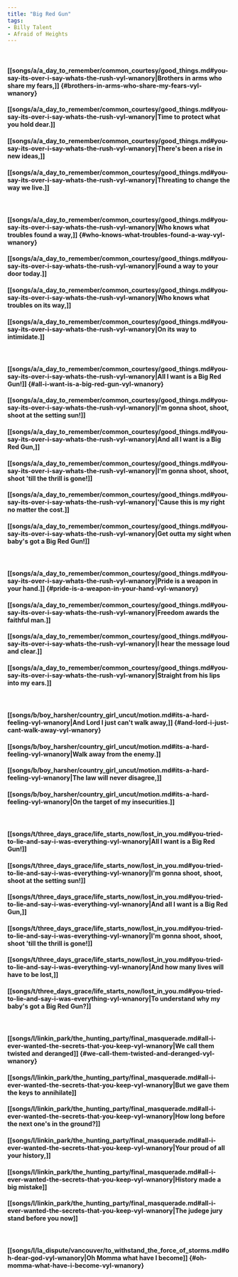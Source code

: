 ```yaml
---
title: "Big Red Gun"
tags:
- Billy Talent
- Afraid of Heights
---
```

&nbsp;
#### [[songs/a/a_day_to_remember/common_courtesy/good_things.md#you-say-its-over-i-say-whats-the-rush-vyl-wnanory|Brothers in arms who share my fears,]] {#brothers-in-arms-who-share-my-fears-vyl-wnanory}
#### [[songs/a/a_day_to_remember/common_courtesy/good_things.md#you-say-its-over-i-say-whats-the-rush-vyl-wnanory|Time to protect what you hold dear.]]
#### [[songs/a/a_day_to_remember/common_courtesy/good_things.md#you-say-its-over-i-say-whats-the-rush-vyl-wnanory|There's been a rise in new ideas,]]
#### [[songs/a/a_day_to_remember/common_courtesy/good_things.md#you-say-its-over-i-say-whats-the-rush-vyl-wnanory|Threating to change the way we live.]]
&nbsp;
#### [[songs/a/a_day_to_remember/common_courtesy/good_things.md#you-say-its-over-i-say-whats-the-rush-vyl-wnanory|Who knows what troubles found a way,]] {#who-knows-what-troubles-found-a-way-vyl-wnanory}
#### [[songs/a/a_day_to_remember/common_courtesy/good_things.md#you-say-its-over-i-say-whats-the-rush-vyl-wnanory|Found a way to your door today.]]
#### [[songs/a/a_day_to_remember/common_courtesy/good_things.md#you-say-its-over-i-say-whats-the-rush-vyl-wnanory|Who knows what troubles on its way,]]
#### [[songs/a/a_day_to_remember/common_courtesy/good_things.md#you-say-its-over-i-say-whats-the-rush-vyl-wnanory|On its way to intimidate.]]
&nbsp;
#### [[songs/a/a_day_to_remember/common_courtesy/good_things.md#you-say-its-over-i-say-whats-the-rush-vyl-wnanory|All I want is a Big Red Gun!]] {#all-i-want-is-a-big-red-gun-vyl-wnanory}
#### [[songs/a/a_day_to_remember/common_courtesy/good_things.md#you-say-its-over-i-say-whats-the-rush-vyl-wnanory|I'm gonna shoot, shoot, shoot at the setting sun!]]
#### [[songs/a/a_day_to_remember/common_courtesy/good_things.md#you-say-its-over-i-say-whats-the-rush-vyl-wnanory|And all I want is a Big Red Gun,]]
#### [[songs/a/a_day_to_remember/common_courtesy/good_things.md#you-say-its-over-i-say-whats-the-rush-vyl-wnanory|I'm gonna shoot, shoot, shoot 'till the thrill is gone!]]
#### [[songs/a/a_day_to_remember/common_courtesy/good_things.md#you-say-its-over-i-say-whats-the-rush-vyl-wnanory|'Cause this is my right no matter the cost.]]
#### [[songs/a/a_day_to_remember/common_courtesy/good_things.md#you-say-its-over-i-say-whats-the-rush-vyl-wnanory|Get outta my sight when baby's got a Big Red Gun!]]
&nbsp;
#### [[songs/a/a_day_to_remember/common_courtesy/good_things.md#you-say-its-over-i-say-whats-the-rush-vyl-wnanory|Pride is a weapon in your hand.]] {#pride-is-a-weapon-in-your-hand-vyl-wnanory}
#### [[songs/a/a_day_to_remember/common_courtesy/good_things.md#you-say-its-over-i-say-whats-the-rush-vyl-wnanory|Freedom awards the faithful man.]]
#### [[songs/a/a_day_to_remember/common_courtesy/good_things.md#you-say-its-over-i-say-whats-the-rush-vyl-wnanory|I hear the message loud and clear.]]
#### [[songs/a/a_day_to_remember/common_courtesy/good_things.md#you-say-its-over-i-say-whats-the-rush-vyl-wnanory|Straight from his lips into my ears.]]
&nbsp;
#### [[songs/b/boy_harsher/country_girl_uncut/motion.md#its-a-hard-feeling-vyl-wnanory|And Lord I just can't walk away,]] {#and-lord-i-just-cant-walk-away-vyl-wnanory}
#### [[songs/b/boy_harsher/country_girl_uncut/motion.md#its-a-hard-feeling-vyl-wnanory|Walk away from the enemy.]]
#### [[songs/b/boy_harsher/country_girl_uncut/motion.md#its-a-hard-feeling-vyl-wnanory|The law will never disagree,]]
#### [[songs/b/boy_harsher/country_girl_uncut/motion.md#its-a-hard-feeling-vyl-wnanory|On the target of my insecurities.]]
&nbsp;
#### [[songs/t/three_days_grace/life_starts_now/lost_in_you.md#you-tried-to-lie-and-say-i-was-everything-vyl-wnanory|All I want is a Big Red Gun!]]
#### [[songs/t/three_days_grace/life_starts_now/lost_in_you.md#you-tried-to-lie-and-say-i-was-everything-vyl-wnanory|I'm gonna shoot, shoot, shoot at the setting sun!]]
#### [[songs/t/three_days_grace/life_starts_now/lost_in_you.md#you-tried-to-lie-and-say-i-was-everything-vyl-wnanory|And all I want is a Big Red Gun,]]
#### [[songs/t/three_days_grace/life_starts_now/lost_in_you.md#you-tried-to-lie-and-say-i-was-everything-vyl-wnanory|I'm gonna shoot, shoot, shoot 'till the thrill is gone!]]
#### [[songs/t/three_days_grace/life_starts_now/lost_in_you.md#you-tried-to-lie-and-say-i-was-everything-vyl-wnanory|And how many lives will have to be lost,]]
#### [[songs/t/three_days_grace/life_starts_now/lost_in_you.md#you-tried-to-lie-and-say-i-was-everything-vyl-wnanory|To understand why my baby's got a Big Red Gun?]]
&nbsp;
#### [[songs/l/linkin_park/the_hunting_party/final_masquerade.md#all-i-ever-wanted-the-secrets-that-you-keep-vyl-wnanory|We call them twisted and deranged]] {#we-call-them-twisted-and-deranged-vyl-wnanory}
#### [[songs/l/linkin_park/the_hunting_party/final_masquerade.md#all-i-ever-wanted-the-secrets-that-you-keep-vyl-wnanory|But we gave them the keys to annihilate]]
#### [[songs/l/linkin_park/the_hunting_party/final_masquerade.md#all-i-ever-wanted-the-secrets-that-you-keep-vyl-wnanory|How long before the next one's in the ground?]]
#### [[songs/l/linkin_park/the_hunting_party/final_masquerade.md#all-i-ever-wanted-the-secrets-that-you-keep-vyl-wnanory|Your proud of all your history,]]
#### [[songs/l/linkin_park/the_hunting_party/final_masquerade.md#all-i-ever-wanted-the-secrets-that-you-keep-vyl-wnanory|History made a big mistake]]
#### [[songs/l/linkin_park/the_hunting_party/final_masquerade.md#all-i-ever-wanted-the-secrets-that-you-keep-vyl-wnanory|The judege jury stand before you now]]
&nbsp;
#### [[songs/l/la_dispute/vancouver/to_withstand_the_force_of_storms.md#oh-dear-god-vyl-wnanory|Oh Momma what have I become]] {#oh-momma-what-have-i-become-vyl-wnanory}

